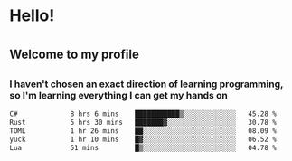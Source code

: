 
<h1>Hello!<h1>
<h2>Welcome to my profile<h2>
<h3>I haven't chosen an exact direction of learning programming, so I'm learning everything I can get my hands on</h3>

<!--START_SECTION:waka-->

```txt
C#             8 hrs 6 mins    ███████████▒░░░░░░░░░░░░░   45.28 %
Rust           5 hrs 30 mins   ███████▓░░░░░░░░░░░░░░░░░   30.78 %
TOML           1 hr 26 mins    ██░░░░░░░░░░░░░░░░░░░░░░░   08.09 %
yuck           1 hr 10 mins    █▓░░░░░░░░░░░░░░░░░░░░░░░   06.52 %
Lua            51 mins         █▒░░░░░░░░░░░░░░░░░░░░░░░   04.78 %
```

<!--END_SECTION:waka-->
